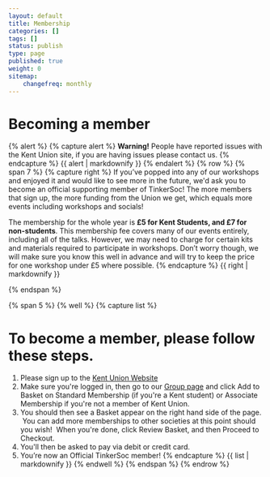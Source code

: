 ```yaml
---
layout: default 
title: Membership
categories: []
tags: []
status: publish
type: page
published: true
weight: 0
sitemap:
    changefreq: monthly
---
```

# Becoming a member #

{% alert %} {% capture alert %} **Warning!** People have reported issues with the Kent Union site, if you are having issues please contact us.  {% endcapture %} {{ alert | markdownify }} {% endalert %} 
{% row %}
{% span 7 %}
{% capture right %}
If you’ve popped into any of our workshops and enjoyed it and would like to see more in the future, we'd ask you to become an official supporting member of TinkerSoc! The more members that sign up, the more funding from the Union we get, which equals more events including workshops and socials!

The membership for the whole year is **£5 for Kent Students, and £7 for non-students**. This membership fee covers many of our events entirely, including all of the talks. However, we may need to charge for certain kits and materials required to participate in workshops. Don’t worry though, we will make sure you know this well in advance and will try to keep the price for one workshop under £5 where possible.
{% endcapture %}
{{ right | markdownify }}

{% endspan %}

{% span 5 %}
{% well %}
{% capture list %}
# To become a member, please follow these steps. #

1. Please sign up to the [Kent Union Website](http://www.kentunion.co.uk)
2. Make sure you're logged in, then go to our [Group page](http://www.kentunion.co.uk/organisation/TinkerSoc) and click Add to Basket on Standard Membership (if you're a Kent student) or Associate Membership if you're not a member of Kent Union.
3. You should then see a Basket appear on the right hand side of the page.  You can add more memberships to other societies at this point should you wish!  When you're done, click Review Basket, and then Proceed to Checkout.
4. You'll then be asked to pay via debit or credit card.
5. You’re now an Official TinkerSoc member!
{% endcapture %}
{{ list | markdownify }}
{% endwell %}
{% endspan %}
{% endrow %}
